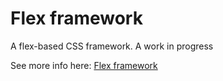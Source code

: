 # Flex framework
A flex-based CSS framework. A work in progress

See more info here: [Flex framework](http://sahassar.github.io/css-framework/)